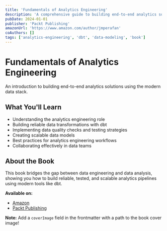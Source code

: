 ```yaml
---
title: 'Fundamentals of Analytics Engineering'
description: 'A comprehensive guide to building end-to-end analytics solutions with modern tools and best practices, covering dbt, data modeling, testing, and more.'
pubDate: 2024-01-01
publisher: 'Packt Publishing'
amazonUrl: 'https://www.amazon.com/author/jmperafan'
coAuthors: []
tags: ['analytics-engineering', 'dbt', 'data-modeling', 'book']
---
```


# Fundamentals of Analytics Engineering

An introduction to building end-to-end analytics solutions using the modern data stack.

## What You'll Learn

- Understanding the analytics engineering role
- Building reliable data transformations with dbt
- Implementing data quality checks and testing strategies
- Creating scalable data models
- Best practices for analytics engineering workflows
- Collaborating effectively in data teams

## About the Book

This book bridges the gap between data engineering and data analysis, showing you how to build reliable, tested, and scalable analytics pipelines using modern tools like dbt.

**Available on:**
- [Amazon](https://www.amazon.com/author/jmperafan)
- [Packt Publishing](https://www.packtpub.com/en-gb/product/fundamentals-of-analytics-engineering-9781837636457)

**Note:** Add a `coverImage` field in the frontmatter with a path to the book cover image!